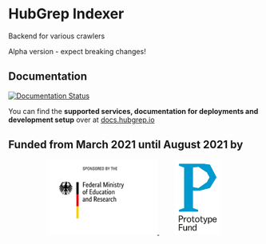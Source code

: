# HubGrep Indexer

Backend for various crawlers

Alpha version - expect breaking changes!

## Documentation

[![Documentation Status](https://readthedocs.org/projects/hubgrep-documentation/badge/?version=latest)](https://docs.hubgrep.io/en/latest/?badge=latest)

You can find the **supported services, documentation for deployments and development setup** over at [docs.hubgrep.io](https://docs.hubgrep.io/en/latest/)


## Funded from March 2021 until August 2021 by

<p align="center">
    <a href="https://www.bmbf.de/en/" rel="nofollow">
        <img src="/logos/bmbf_en.jpg" alt="Logo of the German Ministry for Education and Research" style="max-width:100%;" height="150px">
    </a>
    &nbsp; &nbsp; &nbsp; &nbsp;
    <a href="https://prototypefund.de/en/" rel="nofollow">
        <img src="/logos/prototype_fund.svg" alt="Logo of the Prototype Fund" style="max-width:100%;" height="150px">
    </a>
</p>


